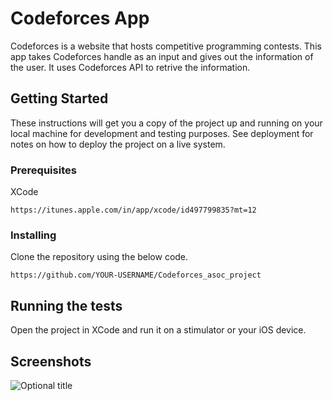 # Codeforces App

Codeforces is a website that hosts competitive programming contests. 
This app takes Codeforces handle as an input and gives out the information of the user. It uses Codeforces API to retrive the information.

## Getting Started

These instructions will get you a copy of the project up and running on your local machine for development and testing purposes. See deployment for notes on how to deploy the project on a live system.

### Prerequisites

XCode

```
https://itunes.apple.com/in/app/xcode/id497799835?mt=12
```

### Installing

Clone the repository using the below code.

```
https://github.com/YOUR-USERNAME/Codeforces_asoc_project
```

## Running the tests

Open the project in XCode and run it on a stimulator or your iOS device.


## Screenshots

<img href="https://github.com/rithwik27/Codeforces_asoc_project/blob/master/Screenshot%202018-11-13%20at%204.33.14%20PM.png" alt="Optional title">
